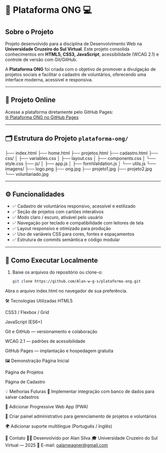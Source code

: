 # 🌱 Plataforma ONG 💻

## Sobre o Projeto

Projeto desenvolvido para a disciplina de Desenvolvimento Web na **Universidade Cruzeiro do Sul Virtual**. Este projeto consolida conhecimentos em **HTML5, CSS3, JavaScript**, acessibilidade (WCAG 2.1) e controle de versão com Git/GitHub.

A **Plataforma ONG** foi criada com o objetivo de promover a divulgação de projetos sociais e facilitar o cadastro de voluntários, oferecendo uma interface moderna, acessível e responsiva.

---

## 🔗 Projeto Online

Acesse a plataforma diretamente pelo GitHub Pages:  
[🌐 Plataforma ONG no GitHub Pages](https://alan-w-g-s.github.io/plataforma-ong/)

---

## 🗂 Estrutura do Projeto `plataforma-ong/`

├── index.html
├── home.html
├── projetos.html
├── cadastro.html
├── css/
│ ├── variables.css
│ ├── layout.css
│ ├── components.css
│ └── style.css
├── js/
│ ├── app.js
│ ├── formValidation.js
│ └── utils.js
└── imagens/
├── logo.png
├── ong.jpg
├── projeto1.jpg
├── projeto2.jpg
└── voluntariado.jpg



---

## ⚙️ Funcionalidades

- ✅ Cadastro de voluntários responsivo, acessível e estilizado  
- ✅ Seção de projetos com cartões interativos  
- ✅ Modo claro / escuro, ativável pelo usuário  
- ✅ Navegação por teclado e compatibilidade com leitores de tela  
- ✅ Layout responsivo e otimizado para produção  
- ✅ Uso de variáveis CSS para cores, fontes e espaçamentos  
- ✅ Estrutura de commits semântica e código modular  

---

## 🧩 Como Executar Localmente

1. Baixe os arquivos do repositório ou clone-o:  
   ```bash
   git clone https://github.com/Alan-w-g-s/plataforma-ong.git
Abra o arquivo index.html no navegador de sua preferência.

🛠 Tecnologias Utilizadas
HTML5

CSS3 / Flexbox / Grid

JavaScript (ES6+)

Git e GitHub — versionamento e colaboração

WCAG 2.1 — padrões de acessibilidade

GitHub Pages — implantação e hospedagem gratuita

🖼️ Demonstração
Página Inicial

Página de Projetos

Página de Cadastro

💡 Melhorias Futuras
🚀 Implementar integração com banco de dados para salvar cadastros

📱 Adicionar Progressive Web App (PWA)

🎨 Criar painel administrativo para gerenciamento de projetos e voluntários

🌍 Adicionar suporte multilíngue (Português / Inglês)

📣 Contato
👨‍💻 Desenvolvido por Alan Silva
🎓 Universidade Cruzeiro do Sul Virtual — 2025
💌 E-mail: oalanwagner@gmail.com
